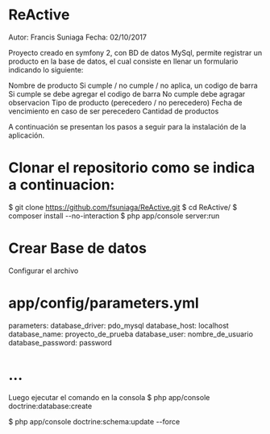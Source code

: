 ReActive
============

Autor: Francis Suniaga
Fecha: 02/10/2017

Proyecto creado en symfony 2, con BD de datos MySql, permite registrar un producto en la base de datos, el cual consiste en llenar un formulario indicando lo siguiente:

Nombre de producto
Si cumple / no cumple / no aplica, un codigo de barra
Si cumple se debe agregar el codigo de barra
No cumple debe agragar observacion
Tipo de producto (perecedero / no perecedero)
Fecha de vencimiento en caso de ser perecedero
Cantidad de productos



A continuación se presentan los pasos a seguir para la instalación de la aplicación.

Clonar el repositorio  como se indica a continuacion:
========================================================
$ git clone https://github.com/fsuniaga/ReActive.git
$ cd ReActive/
$ composer install --no-interaction
$ php app/console server:run


Crear Base de datos
=======================
Configurar el archivo 
# app/config/parameters.yml
parameters:
    database_driver:    pdo_mysql
    database_host:      localhost
    database_name:      proyecto_de_prueba
    database_user:      nombre_de_usuario
    database_password:  password

# ...

Luego ejecutar el comando en la consola
$ php app/console doctrine:database:create

$ php app/console doctrine:schema:update --force